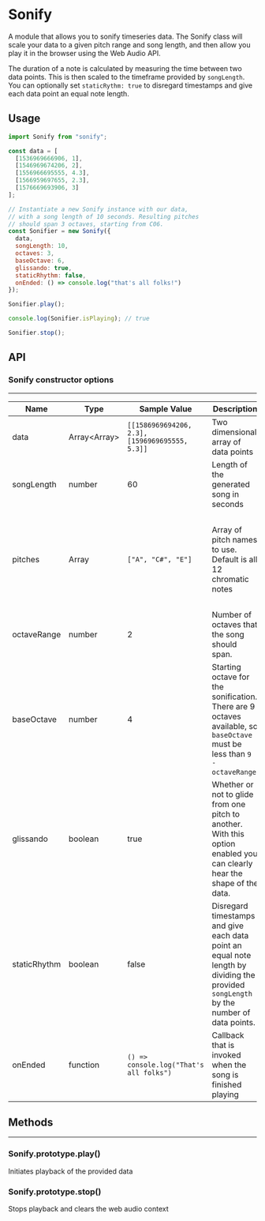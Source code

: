 # Sonify

A module that allows you to sonify timeseries data. The Sonify class will scale your data to a given pitch range and song length, and then allow you play it in the browser using the Web Audio API.

The duration of a note is calculated by measuring the time between two data points. This is then scaled to the timeframe provided by `songLength`. You can optionally set `staticRythm: true` to disregard timestamps and give each data point an equal note length.

## Usage

```javascript
import Sonify from "sonify";

const data = [
  [1536969666906, 1],
  [1546969674206, 2],
  [1556966695555, 4.3],
  [1566959697655, 2.3],
  [1576669693906, 3]
];

// Instantiate a new Sonify instance with our data,
// with a song length of 10 seconds. Resulting pitches
// should span 3 octaves, starting from C06.
const Sonifier = new Sonify({
  data, 
  songLength: 10,
  octaves: 3,
  baseOctave: 6,
  glissando: true,
  staticRhythm: false,
  onEnded: () => console.log("that's all folks!")
});

Sonifier.play();

console.log(Sonifier.isPlaying); // true

Sonifier.stop();
```

## API

### Sonify constructor options

-------------------------------------------------------------------------------------------------------------------------------------- 

| Name         | Type                 | Sample Value                                   | Description                                                                                                                            | Default                                                             | Required |
| ------------ | -------------------- | ---------------------------------------------- | -------------------------------------------------------------------------------------------------------------------------------------- | ------------------------------------------------------------------- | -------- |
| data         | Array<Array<number>> | `[[1586969694206, 2.3], [1596969695555, 5.3]]` | Two dimensional array of data points                                                                                                   |                                                                     | yes      |
| songLength   | number               | 60                                             | Length of the generated song in seconds                                                                                                |                                                                     | yes      |
| pitches      | Array<string>        | `["A", "C#", "E"]`                             | Array of pitch names to use. Default is all 12 chromatic notes                                                                         | `["C", "C#", "D", "D#", "E", "F", "Gb", "G", "A", "Ab", "Bb", "B"]` | no       |
| octaveRange  | number               | 2                                              | Number of octaves that the song should span.                                                                                           | 3                                                                   | no       |
| baseOctave   | number               | 4                                              | Starting octave for the sonification. There are 9 octaves available, so `baseOctave` must be less than `9 - octaveRange`.              | 6                                                                   | no       |
| glissando    | boolean              | true                                           | Whether or not to glide from one pitch to another. With this option enabled you can clearly hear the shape of the data.                | false                                                               | no       |
| staticRhythm | boolean              | false                                          | Disregard timestamps and give each data point an equal note length by dividing the provided `songLength` by the number of data points. | false                                                               | no       |
| onEnded      | function             | `() => console.log("That's all folks")`        | Callback that is invoked when the song is finished playing                                                                             |                                                                     | no       | **** |

## Methods

--------------------------------------------------------------------------------------------------------------------------------------

### Sonify.prototype.play()

Initiates playback of the provided data

### Sonify.prototype.stop()

Stops playback and clears the web audio context
